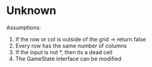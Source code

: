 # Unknown


Assumptions:
  1. If the row or col is outside of the grid -> return false
  2. Every row has the same number of columns
  3. If the input is not *, then its a dead cell
  5. The GameState interface can be modified
